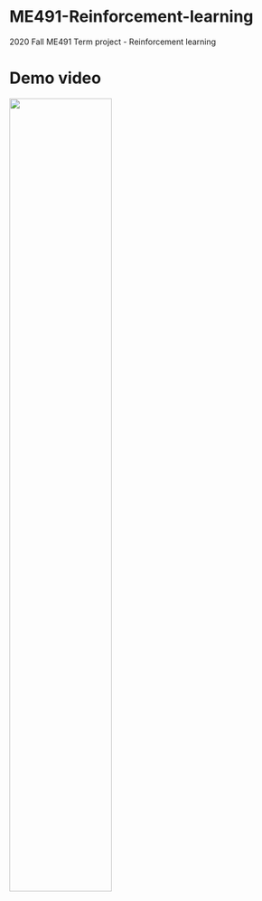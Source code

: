 # ME491-Reinforcement-learning
2020 Fall ME491 Term project - Reinforcement learning

# Demo video
<img width="60%" src="https://user-images.githubusercontent.com/52373758/112879884-b8210300-9104-11eb-8c78-78c8da3c88e3.gif"/>
